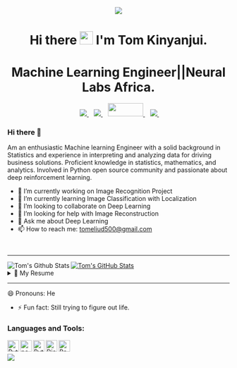 <p align="center">
  <img src="Robot.png" />
</p>

<h1 align='center'>
  Hi there <img src="https://user-images.githubusercontent.com/61727167/114547962-cecc6b80-9c67-11eb-9697-b1c5a8c8ff46.gif" width="30px"> I'm Tom Kinyanjui.
</h1>

<h1 align='center'>
  Machine Learning Engineer||Neural Labs Africa.
</h1>

<p align='center'>
  </a>&nbsp;&nbsp;
  <a href="https://www.linkedin.com/in/tom-njoroge-423322144/">
    <img src="https://img.shields.io/badge/linkedin-%230077B5.svg?&style=for-the-badge&logo=linkedin&logoColor=white" />
  </a>&nbsp;&nbsp;
  <a href="https://open.spotify.com">
    <img src="https://img.shields.io/badge/Spotify-1ED760?&style=for-the-badge&logo=spotify&logoColor=white"/>     
  </a>&nbsp;&nbsp;
  <a href="https://github.com/tomeliud">
    <img src="https://images.unsplash.com/photo-1596265371388-43edbaadab94?ixid=MnwxMjA3fDB8MHxzZWFyY2h8M3x8cG9ydGZvbGlvJTIwbG9nb3xlbnwwfHwwfHw%3D&ixlib=rb-1.2.1&auto=format&fit=crop&w=500&q=60" width=80 height=30/>     
  </a>&nbsp;&nbsp;

  <a href="https://github.com/tomeliud">
    <img src="https://img.shields.io/github/followers/paul-mwaura?style=social"/>     
  </a>&nbsp;&nbsp;
</p>

### Hi there 👋

Am an enthusiastic Machine learning Engineer with a solid background in Statistics and  experience in interpreting and analyzing data for driving business solutions. Proficient knowledge in statistics, mathematics, and analytics. 
Involved in Python open source community and passionate about deep reinforcement learning. 

- 🔭 I’m currently working on Image Recognition Project
- 🌱 I’m currently learning Image Classification with Localization
- 👯 I’m looking to collaborate on Deep Learning
- 🤔 I’m looking for help with Image Reconstruction
- 💬 Ask me about Deep Learning
- 📫 How to reach me: tomeliud500@gmail.com
<br />

---

<img align="left" alt="Tom's Github Stats" src="https://github-readme-stats.vercel.app/api?username=tomeliud&show_icons=true&hide_border=true&hide=contribs&count_private=true&include_all_commits=false" />

<a href="https://github.com/tomeliud">
  <img align="center" src="https://github-readme-stats.vercel.app/api/top-langs/?username=tomeliud&theme=blue-green" alt="Tom's GitHub Stats" />
</a>


<details>
  <summary>📃 My Resume</summary>
---
  
## Education

- 📖 **Machine Learning in Data Science**\
📍 **Moringa School** - Nairobi, Kenya
<img align="right"
src="https://img.shields.io/badge/R-276DC3?style=for-the-badge&logo=r&logoColor=white" />
<img align="right" 
src="https://img.shields.io/badge/SQL%20Server-CC2927?logo=microsoft-sql-server&logoColor=white" />
<img align="right"
src="https://img.shields.io/badge/Github-181717?logo=github&logoColor=white" />
<img align="right"
src="https://img.shields.io/badge/Code-Python-informational?style=flat&logo=python&logoColor=white&color=2bbc8a" />


</details>

---

[pytorch]: https://pytorch.org/
[django]: https://www.django.com/
[python]: https://www.python.org
[powerbi]: https://powerbi.microsoft.com/en-us/
[react]: https://react.dev

😄 Pronouns: He
- ⚡ Fun fact: Still trying to figure out life.

### Languages and Tools:
&ensp;[<img align="left" alt="Pytorch" width="26px" src="https://avatars2.githubusercontent.com/u/21003710?s=400&v=4" />][pytorch]
&ensp;[<img align="left" alt="powerbi" width="26px" src="https://upload.wikimedia.org/wikipedia/commons/thumb/c/c9/Power_bi_logo_black.svg/600px-Power_bi_logo_black.svg.png" />][powerbi]
&ensp;[<img align="left" alt="Python" width="26px" src="https://upload.wikimedia.org/wikipedia/commons/thumb/c/c3/Python-logo-notext.svg/110px-Python-logo-notext.svg.png" />][python]
&ensp;[<img align="left" alt="Django" width="26px" src="https://upload.wikimedia.org/wikipedia/commons/thumb/7/75/Django_logo.svg/1200px-Django_logo.svg.png" />][django] 
&ensp; [<img align="left" alt="React" width="26px" src="https://upload.wikimedia.org/wikipedia/commons/a/a7/React-icon.svg" />][react]

![](https://img.shields.io/badge/Code-Python-informational?style=flat&logo=python&logoColor=white&color=2bbc8a)

